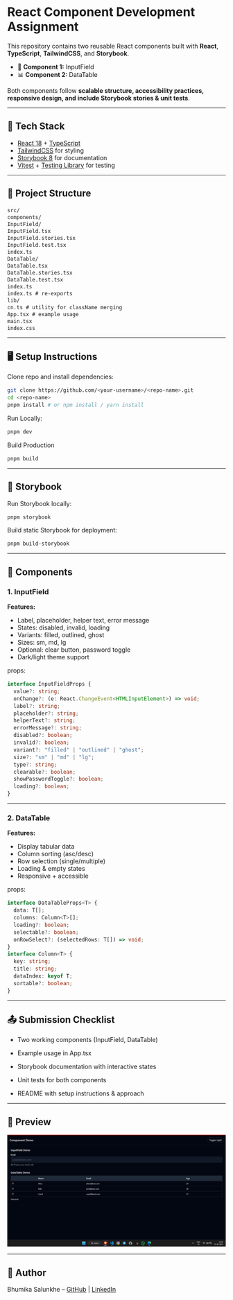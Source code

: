 # React Component Development Assignment

This repository contains two reusable React components built with **React**, **TypeScript**, **TailwindCSS**, and **Storybook**.

- 🎯 **Component 1:** InputField
- 📊 **Component 2:** DataTable

Both components follow **scalable structure, accessibility practices, responsive design, and include Storybook stories & unit tests**.

---

## 🚀 Tech Stack

- [React 18](https://react.dev/) + [TypeScript](https://www.typescriptlang.org/)
- [TailwindCSS](https://tailwindcss.com/) for styling
- [Storybook 8](https://storybook.js.org/) for documentation
- [Vitest](https://vitest.dev/) + [Testing Library](https://testing-library.com/) for testing

---

## 📂 Project Structure

```
src/
components/
InputField/
InputField.tsx
InputField.stories.tsx
InputField.test.tsx
index.ts
DataTable/
DataTable.tsx
DataTable.stories.tsx
DataTable.test.tsx
index.ts
index.ts # re-exports
lib/
cn.ts # utility for className merging
App.tsx # example usage
main.tsx
index.css
```

---

## 🖥️ Setup Instructions

Clone repo and install dependencies:

```bash
git clone https://github.com/<your-username>/<repo-name>.git
cd <repo-name>
pnpm install # or npm install / yarn install

```

Run Locally:

```bash
pnpm dev

```

Build Production

```bash
pnpm build
```

---

## 📘 Storybook

Run Storybook locally:

```bash
pnpm storybook

```

Build static Storybook for deployment:

```bash
pnpm build-storybook

```

---

## 🧩 Components

### 1. InputField

**Features:**

- Label, placeholder, helper text, error message
- States: disabled, invalid, loading
- Variants: filled, outlined, ghost
- Sizes: sm, md, lg
- Optional: clear button, password toggle
- Dark/light theme support

props:

```ts
interface InputFieldProps {
  value?: string;
  onChange?: (e: React.ChangeEvent<HTMLInputElement>) => void;
  label?: string;
  placeholder?: string;
  helperText?: string;
  errorMessage?: string;
  disabled?: boolean;
  invalid?: boolean;
  variant?: "filled" | "outlined" | "ghost";
  size?: "sm" | "md" | "lg";
  type?: string;
  clearable?: boolean;
  showPasswordToggle?: boolean;
  loading?: boolean;
}
```

---

### 2. DataTable

**Features:**

- Display tabular data
- Column sorting (asc/desc)
- Row selection (single/multiple)
- Loading & empty states
- Responsive + accessible

props:

```ts
interface DataTableProps<T> {
  data: T[];
  columns: Column<T>[];
  loading?: boolean;
  selectable?: boolean;
  onRowSelect?: (selectedRows: T[]) => void;
}
interface Column<T> {
  key: string;
  title: string;
  dataIndex: keyof T;
  sortable?: boolean;
}
```

---

## 📤 Submission Checklist

- Two working components (InputField, DataTable)

- Example usage in App.tsx

- Storybook documentation with interactive states

- Unit tests for both components

- README with setup instructions & approach

---

## 📸 Preview

![- screenshot here](screenshot/image.png)

---

## 👤 Author

Bhumika Salunkhe – [GitHub](https://github.com/Bhumika2101) | [LinkedIn](https://www.linkedin.com/in/bhumika-salunkhe-02263725b)
